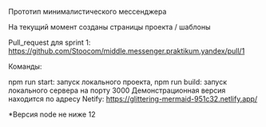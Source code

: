 Прототип минималистического мессенджера

На текущий момент созданы страницы проекта / шаблоны

Pull_request для sprint 1: 
https://github.com/Stoocom/middle.messenger.praktikum.yandex/pull/1

Команды:

npm run start: запуск локального проекта, npm run build: запуск локального сервера на порту 3000
Демонстрационная версия находится по адресу Netify: https://glittering-mermaid-951c32.netlify.app/

*Версия node не ниже 12
